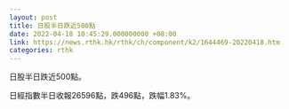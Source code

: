 ```yaml
---
layout: post
title: 日股半日跌近500點
date: 2022-04-18 10:45:29.000000000 +08:00
link: https://news.rthk.hk/rthk/ch/component/k2/1644469-20220418.htm
categories: rthk
---
```


日股半日跌近500點。

日經指數半日收報26596點，跌496點，跌幅1.83%。
